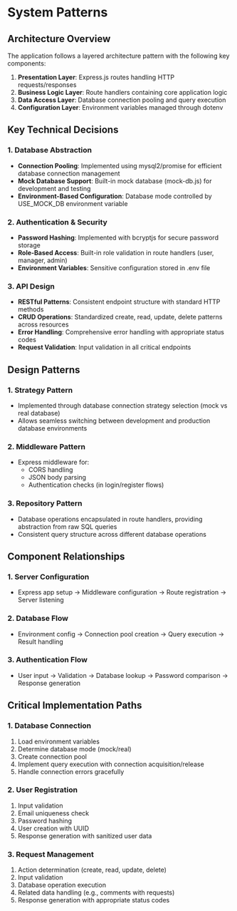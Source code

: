 # System Patterns

## Architecture Overview
The application follows a layered architecture pattern with the following key components:

1. **Presentation Layer**: Express.js routes handling HTTP requests/responses
2. **Business Logic Layer**: Route handlers containing core application logic
3. **Data Access Layer**: Database connection pooling and query execution
4. **Configuration Layer**: Environment variables managed through dotenv

## Key Technical Decisions

### 1. Database Abstraction
- **Connection Pooling**: Implemented using mysql2/promise for efficient database connection management
- **Mock Database Support**: Built-in mock database (mock-db.js) for development and testing
- **Environment-Based Configuration**: Database mode controlled by USE_MOCK_DB environment variable

### 2. Authentication & Security
- **Password Hashing**: Implemented with bcryptjs for secure password storage
- **Role-Based Access**: Built-in role validation in route handlers (user, manager, admin)
- **Environment Variables**: Sensitive configuration stored in .env file

### 3. API Design
- **RESTful Patterns**: Consistent endpoint structure with standard HTTP methods
- **CRUD Operations**: Standardized create, read, update, delete patterns across resources
- **Error Handling**: Comprehensive error handling with appropriate status codes
- **Request Validation**: Input validation in all critical endpoints

## Design Patterns

### 1. Strategy Pattern
- Implemented through database connection strategy selection (mock vs real database)
- Allows seamless switching between development and production database environments

### 2. Middleware Pattern
- Express middleware for:
  - CORS handling
  - JSON body parsing
  - Authentication checks (in login/register flows)

### 3. Repository Pattern
- Database operations encapsulated in route handlers, providing abstraction from raw SQL queries
- Consistent query structure across different database operations

## Component Relationships

### 1. Server Configuration
- Express app setup → Middleware configuration → Route registration → Server listening

### 2. Database Flow
- Environment config → Connection pool creation → Query execution → Result handling

### 3. Authentication Flow
- User input → Validation → Database lookup → Password comparison → Response generation

## Critical Implementation Paths

### 1. Database Connection
1. Load environment variables
2. Determine database mode (mock/real)
3. Create connection pool
4. Implement query execution with connection acquisition/release
5. Handle connection errors gracefully

### 2. User Registration
1. Input validation
2. Email uniqueness check
3. Password hashing
4. User creation with UUID
5. Response generation with sanitized user data

### 3. Request Management
1. Action determination (create, read, update, delete)
2. Input validation
3. Database operation execution
4. Related data handling (e.g., comments with requests)
5. Response generation with appropriate status codes
